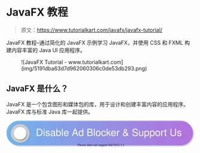# JavaFX 教程

> 原文：<https://www.tutorialkart.com/javafx/javafx-tutorial/>

JavaFX 教程–通过简化的 JavaFX 示例学习 JavaFX，并使用 CSS 和 FXML 构建内容丰富的 Java UI 应用程序。

<figure class="aligncenter">![JavaFX Tutorial - www.tutorialkart.com](img/5191dba63d7d962060306c0de53db293.png)</figure>

## JavaFX 是什么？

JavaFX 是一个包含图形和媒体包的库，用于设计和创建丰富内容的应用程序。JavaFX 库与标准 Java 库一起提供。

[![](img/925da31b32d6bc3827932f6c8afb11bb.png)](https://www.tutorialkart.com/)